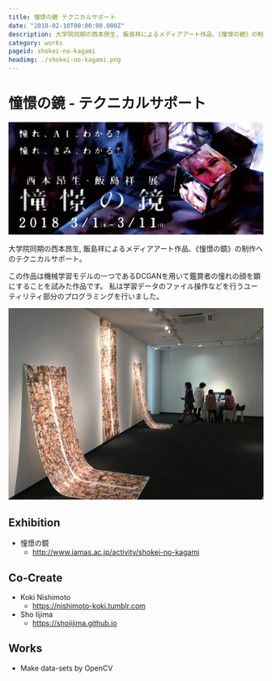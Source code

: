 ```yaml
---
title: 憧憬の鏡 テクニカルサポート
date: "2018-02-10T00:00:00.000Z"
description: 大学院同期の西本昂生, 飯島祥によるメディアアート作品、《憧憬の鏡》の制作へのテクニカルサポート。学習データのファイル操作などを行うユーティリティ部分のプログラミングを行った。
category: works
pageid: shokei-no-kagami
headimg: ./shokei-no-kagami.png
---
```


# 憧憬の鏡 - テクニカルサポート

!["イベントバナー"](./shokei-no-kagami.png "イベントバナー")

大学院同期の西本昂生, 飯島祥によるメディアアート作品、《憧憬の鏡》の制作へのテクニカルサポート。

この作品は機械学習モデルの一つであるDCGANを用いて鑑賞者の憧れの顔を顕にすることを試みた作品です。
私は学習データのファイル操作などを行うユーティリティ部分のプログラミングを行いました。

!["展示の様子 @ E&Cギャラリー(福井県福井市)"](./shokei-no-kagami-exhibit.jpg "展示の様子 @ E&Cギャラリー(福井県福井市)")

## Exhibition

- 憧憬の鏡
  - http://www.iamas.ac.jp/activity/shokei-no-kagami

## Co-Create

- Koki Nishimoto
  - https://nishimoto-koki.tumblr.com
- Sho Iijima
  - https://shoiijima.github.io

## Works

- Make data-sets by OpenCV